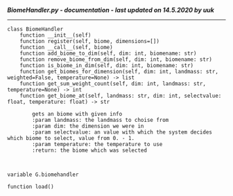 ***BiomeHandler.py - documentation - last updated on 14.5.2020 by uuk***
___

    class BiomeHandler
        function __init__(self)
        function register(self, biome, dimensions=[])
        function __call__(self, biome)
        function add_biome_to_dim(self, dim: int, biomename: str)
        function remove_biome_from_dim(self, dim: int, biomename: str)
        function is_biome_in_dim(self, dim: int, biomename: str)
        function get_biomes_for_dimension(self, dim: int, landmass: str, weighted=False, temperature=None) -> list
        function get_sum_weight_count(self, dim: int, landmass: str, temperature=None) -> int
        function get_biome_at(self, landmass: str, dim: int, selectvalue: float, temperature: float) -> str
            
            gets an biome with given info
            :param landmass: the landmass to choise from
            :param dim: the dimension we were in
            :param selectvalue: an value with which the system decides which biome to select, value from 0. - 1.
            :param temperature: the temperature to use
            :return: the biome which was selected
            


    variable G.biomehandler

    function load()